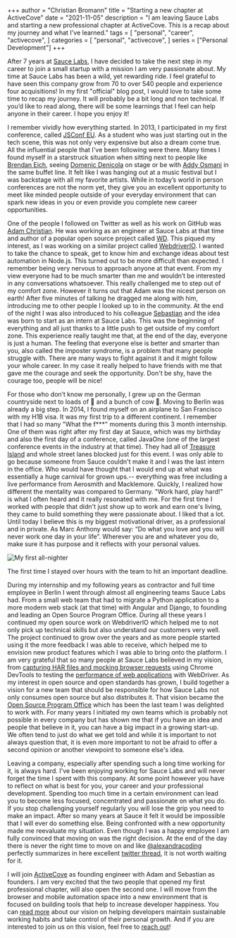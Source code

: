 +++
author = "Christian Bromann"
title = "Starting a new chapter at ActiveCove"
date = "2021-11-05"
description = "I am leaving Sauce Labs and starting a new professional chapter at ActiveCove. This is a recap about my journey and what I've learned."
tags = [
    "personal",
    "career",
    "activecove",
]
categories = [
    "personal",
    "activecove",
]
series = ["Personal Development"]
+++

After 7 years at [Sauce Labs](https://saucelabs.com/), I have decided to take the next step in my career to join a small startup with a mission I am very passionate about. My time at Sauce Labs has been a wild, yet rewarding ride. I feel grateful to have seen this company grow from 70 to over 540 people and experience four acquisitions! In my first "official" blog post, I would love to take some time to recap my journey. It will probably be a bit long and non technical. If you’d like to read along, there will be some learnings that I feel can help anyone in their career. I hope you enjoy it!

I remember vividly how everything started. In 2013, I participated in my first conference, called [JSConf EU](https://2013.jsconf.eu/). As a student who was just starting out in the tech scene, this was not only very expensive but also a dream come true. All the influential people that I've been following were there. Many times I found myself in a starstruck situation when sitting next to people like [Brendan Eich](https://en.wikipedia.org/wiki/Brendan_Eich), seeing [Domenic Denicola](https://twitter.com/domenic) on stage or be with [Addy Osmani](https://twitter.com/addyosmani) in the same buffet line. It felt like I was hanging out at a music festival but I was backstage with all my favorite artists. While in today’s world in person conferences are not the norm yet, they give you an excellent opportunity to meet like minded people outside of your everyday environment that can spark new ideas in you or even provide you complete new career opportunities.

One of the people I followed on Twitter as well as his work on GitHub was [Adam Christian](https://twitter.com/admc). He was working as an engineer at Sauce Labs at that time and author of a popular open source project called [WD](https://github.com/admc/wd). This piqued my interest, as I was working on a similar project called [WebdriverIO](https://webdriver.io/). I wanted to take the chance to speak, get to know him and exchange ideas about test automation in Node.js. This turned out to be more difficult than expected. I remember being very nervous to approach anyone at that event. From my view everyone had to be much smarter than me and wouldn’t be interested in any conversations whatsoever. This really challenged me to step out of my comfort zone. However it turns out that Adam was the nicest person on earth! After five minutes of talking he dragged me along with him, introducing me to other people I looked up to in the community. At the end of the night I was also introduced to his colleague [Sebastian](https://twitter.com/sourishkrout) and the idea was born to start as an intern at Sauce Labs. This was the beginning of everything and all just thanks to a little push to get outside of my comfort zone. This experience really taught me that, at the end of the day, everyone is just a human. The feeling that everyone else is better and smarter than you, also called the imposter syndrome, is a problem that many people struggle with. There are many ways to fight against it and it might follow your whole career. In my case it really helped to have friends with me that gave me the courage and seek the opportunity. Don't be shy, have the courage too, people will be nice!

For those who don’t know me personally,  I grew up on the German countryside next to loads of 🐔 and a bunch of cow 💩. Moving to Berlin was already a big step. In 2014, I found myself on an airplane to San Francisco with my H1B visa. It was my first trip to a different continent. I remember that I had so many "What the f***" moments during this 3 month internship. One of them was right after my first day at Sauce, which was my birthday and also the first day of a conference, called JavaOne (one of the largest conference events in the industry at that time). They had all of [Treasure Island](https://en.wikipedia.org/wiki/Treasure_Island,_San_Francisco) and whole street lanes blocked just for this event. I was only able to go because someone from Sauce couldn't make it and I was the last intern in the office. Who would have thought that I would end up at what was essentially a huge carnival for grown ups.-- everything was free including a live performance from Aerosmith and Macklemore. Quickly, I realized how different the mentality was compared to Germany. "Work hard, play hard!" is what I often heard and it really resonated with me. For the first time I worked with people that didn't just show up to work and earn one's living, they came to build something they were passionate about. I liked that a lot. Until today I believe this is my biggest motivational driver, as a professional and in private. As Marc Anthony would say: “Do what you love and you will never work one day in your life”. Wherever you are and whatever you do, make sure it has purpose and it reflects with your personal values.

![My first all-nighter](/images/a-new-chapter/internship.jpeg 'My first all-nighter')
<aside>The first time I stayed over hours with the team to hit an important deadline.</aside>

During my internship and my following years as contractor and full time employee in Berlin I went through almost all engineering teams Sauce Labs had. From a small web team that had to migrate a Python application to a more modern web stack (at that time) with Angular and Django, to founding and leading an Open Source Program Office. During all these years I continued my open source work on WebdriverIO which helped me to not only pick up technical skills but also understand our customers very well. The project continued to grow over the years and as more people started using it the more feedback I was able to receive, which helped me to envision new product features which I was able to bring onto the platform. I am very grateful that so many people at Sauce Labs believed in my vision, from [capturing HAR files and mocking browser requests](https://www.youtube.com/watch?v=pkWv-JIf4eo) using Chrome DevTools to testing the [performance of web applications](https://www.youtube.com/watch?v=rP-j9uPPbt8) with WebDriver. As my interest in open source and open standards has grown, I build together a vision for a new team that should be responsible for how Sauce Labs not only consumes open source but also distributes it. That vision became the [Open Source Program Office](https://opensource.saucelabs.com/) which has been the last team I was delighted to work with. For many years I initiated my own teams which is probably not possible in every company but has shown me that if you have an idea and people that believe in it, you can have a big impact in a growing start-up. We often tend to just do what we get told and while it is important to not always question that, it is even more important to not be afraid to offer a second opinion or another viewpoint to someone else's idea.

Leaving a company, especially after spending such a long time working for it, is always hard. I've been enjoying working for Sauce Labs and will never forget the time I spent with this company. At some point however you have to reflect on what is best for you, your career and your professional development. Spending too much time in a certain environment can lead you to become less focused, concentrated and passionate on what you do. If you stop challenging yourself regularly you will lose the grip you need to make an impact. After so many years at Sauce it felt it would be impossible that I will ever do something else. Being confronted with a new opportunity made me reevaluate my situation. Even though I was a happy employee I am fully convinced that moving on was the right decision. At the end of the day there is never the right time to move on and like [@alexandracoding](https://twitter.com/alexandracoding) perfectly summarizes in here excellent [twitter thread](https://twitter.com/alexandracoding/status/1448349624939466753?s=21), it is not worth waiting for it.

I will join [ActiveCove](https://www.activecove.com/) as founding engineer with Adam and Sebastian as founders. I am very excited that the two people that opened my first professional chapter, will also open the second one. I will move from the browser and mobile automation space into a new environment that is focused on building tools that help to increase developer happiness. You can [read more](https://www.activecove.com/blog/starting-activecove-inc) about our vision on helping developers maintain sustainable working habits and take control of their personal growth. And if you are interested to join us on this vision, feel free to [reach out](mailto:mail@bromann.dev)!
